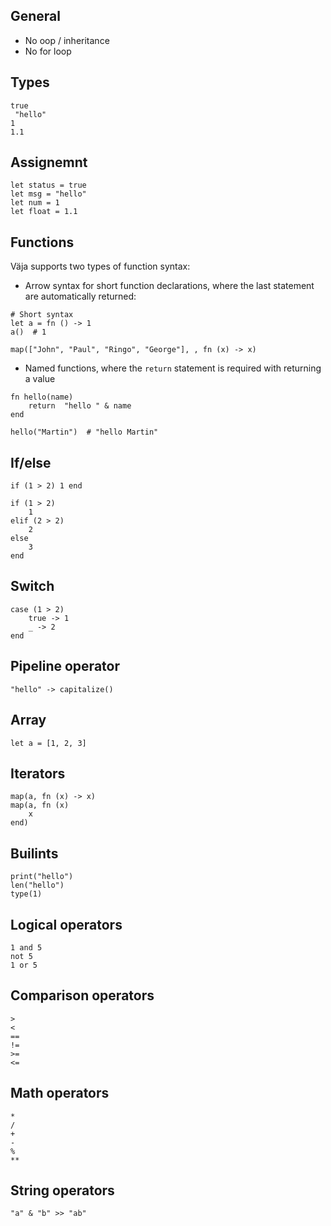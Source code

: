 ## General

- No oop / inheritance
- No for loop


## Types

```
true
 "hello"
1
1.1
```

## Assignemnt

```
let status = true
let msg = "hello"
let num = 1
let float = 1.1
```

## Functions

Väja supports two types of function syntax:

- Arrow syntax for short function declarations, where the last statement are automatically returned:

```
# Short syntax
let a = fn () -> 1
a()  # 1

map(["John", "Paul", "Ringo", "George"], , fn (x) -> x)
```

- Named functions, where the `return` statement is required with returning a value
```
fn hello(name)
    return  "hello " & name
end

hello("Martin")  # "hello Martin"
```

## If/else

```
if (1 > 2) 1 end

if (1 > 2)
    1
elif (2 > 2)
    2
else
    3
end
```

## Switch

```
case (1 > 2)
    true -> 1
    _ -> 2
end
```

## Pipeline operator

```
"hello" -> capitalize()
```

## Array

```
let a = [1, 2, 3]
```

## Iterators

```
map(a, fn (x) -> x)
map(a, fn (x)
    x
end)
```


## Builints

```
print("hello")
len("hello")
type(1)
```


## Logical operators

```
1 and 5
not 5
1 or 5
```

## Comparison operators

```
>
<
==
!=
>=
<=
```

## Math operators

```
*
/
+
-
%
**
```

## String operators

```
"a" & "b" >> "ab"
```
